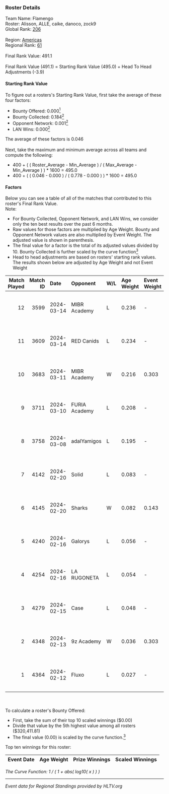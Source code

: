 ### Roster Details<br />
Team Name: Flamengo<br />
Roster: Alisson, ALLE, caike, danoco, zock9<br />
Global Rank: [206](../standings_global.md)<br />
<br />
Region: [Americas]( ../standings_americas.md)<br />
Regional Rank: [61]( ../standings_americas.md)<br />
<br />
Final Rank Value:  491.1<br />
<br />
Final Rank Value (491.1) = Starting Rank Value (495.0) + Head To Head Adjustments (-3.9)<br />

#### Starting Rank Value<br />
To figure out a rosters's Starting Rank Value, first take the average of these four factors:<br />
- Bounty Offered: 0.000[<sup>1</sup>](#table2)
- Bounty Collected: 0.184[<sup>2</sup>](#table1)
- Opponent Network: 0.001[<sup>2</sup>](#table1)
- LAN Wins: 0.000[<sup>2</sup>](#table1)

The average of these factors is 0.046<br />
<br />
Next, take the maximum and minimum average across all teams and compute the following:<br />
- 400 + ( ( Roster_Average - Min_Average ) / ( Max_Average - Min_Average ) ) * 1600 = 495.0
- 400 + ( ( 0.046 - 0.000 ) / ( 0.778 - 0.000 ) ) * 1600 = 495.0


#### Factors<br />
Below you can see a table of all of the matches that contributed to this roster's Final Rank Value.<br />
Note:<br />

- For Bounty Collected, Opponent Network, and LAN Wins, we consider only the ten best results over the past 6 months.
- Raw values for those factors are multiplied by Age Weight. Bounty and Opponent Network values are also multiplied by Event Weight. The adjusted value is shown in parenthesis.
- The final value for a factor is the total of its adjusted values divided by 10. Bounty Collected is further scaled by the curve function[<sup>3</sup>](#curveFunction)
- Head to head adjustments are based on rosters' starting rank values. The results shown below are adjusted by Age Weight and not Event Weight
<span id="table1"></span><br />


| Match Played | Match ID | Date       | Opponent      | W/L | Age Weight | Event Weight | Bounty Collected | Opponent Network | LAN Wins  | H2H Adj. | Roster                                |
| -: | -: | :- | :- | :- | :- | :- | :- | :- | :- | -: | :- |
|           12 |     3599 | 2024-03-14 | MIBR Academy  | L   | 0.236      | -            | -                | -                | -         |    -3.55 | Alisson, ALLE, caike, danoco, zock9   |
|           11 |     3609 | 2024-03-14 | RED Canids    | L   | 0.234      | -            | -                | -                | -         |    -0.27 | Alisson, ALLE, caike, danoco, zock9   |
|           10 |     3683 | 2024-03-11 | MIBR Academy  | W   | 0.216      | 0.303        | 0.000 (0.000)    | 0.021 (0.001)    | 0 (0.000) |     3.56 | Alisson, ALLE, caike, danoco, zock9   |
|            9 |     3711 | 2024-03-10 | FURIA Academy | L   | 0.208      | -            | -                | -                | -         |    -3.11 | Alisson, ALLE, danoco, voltera, zock9 |
|            8 |     3758 | 2024-03-08 | adalYamigos   | L   | 0.195      | -            | -                | -                | -         |    -2.23 | Alisson, ALLE, danoco, voltera, zock9 |
|            7 |     4142 | 2024-02-20 | Solid         | L   | 0.083      | -            | -                | -                | -         |    -0.25 | Alisson, ALLE, danoco, LUCAS1, zock9  |
|            6 |     4145 | 2024-02-20 | Sharks        | W   | 0.082      | 0.143        | 0.030 (0.000)    | 0.546 (0.006)    | 0 (0.000) |     2.43 | Alisson, ALLE, danoco, LUCAS1, zock9  |
|            5 |     4240 | 2024-02-16 | Galorys       | L   | 0.056      | -            | -                | -                | -         |    -0.16 | ALLE, danoco, LUCAS1, ph1, zock9      |
|            4 |     4254 | 2024-02-16 | LA RUGONETA   | L   | 0.054      | -            | -                | -                | -         |    -0.75 | ALLE, danoco, LUCAS1, ph1, zock9      |
|            3 |     4279 | 2024-02-15 | Case          | L   | 0.048      | -            | -                | -                | -         |    -0.12 | ALLE, danoco, LUCAS1, ph1, zock9      |
|            2 |     4348 | 2024-02-13 | 9z Academy    | W   | 0.036      | 0.303        | 0.000 (0.000)    | 0.067 (0.001)    | 0 (0.000) |     0.58 | ALLE, danoco, LUCAS1, sakamoto, zock9 |
|            1 |     4364 | 2024-02-12 | Fluxo         | L   | 0.027      | -            | -                | -                | -         |    -0.04 | ALLE, danoco, LUCAS1, sakamoto, zock9 |

<br />
<span id="table2"></span><br />
To calculate a roster's Bounty Offered:<br />

- First, take the sum of their top 10 scaled winnings ($0.00)
- Divide that value by the 5th highest value among all rosters ($320,411.81)
- The final value (0.00) is scaled by the curve function.[<sup>3</sup>](#curveFunction)

Top ten winnings for this roster:<br />

| Event Date | Age Weight | Prize Winnings | Scaled Winnings |
| :- | -: | :- | :- |


<span id="curveFunction"></span>_The Curve Function: 1 / ( 1 + abs( log10( x ) ) )_<br />

---
_Event data for Regional Standings provided by HLTV.org_<br />
